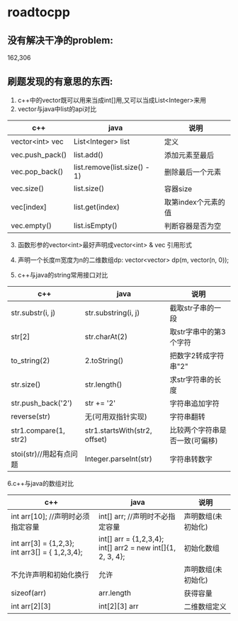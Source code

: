 # roadtocpp
## 没有解决干净的problem:
162,306


## 刷题发现的有意思的东西:
1. c++中的vector既可以用来当成int[]用,又可以当成List&lt;Integer>来用
2. vector与java中list的api对比

| c++ | java | 说明 |
|----|----| ---- |
|vector&lt;int> vec| List&lt;Integer> list |定义
|vec.push_pack()| list.add()| 添加元素至最后
|vec.pop_back()|list.remove(list.size() - 1) |删除最后一个元素
|vec.size() | list.size() | 容器size |
|vec\[index]| list.get(index) | 取第index个元素的值
|vec.empty()|list.isEmpty() | 判断容器是否为空 |

3. 函数形参的vector&lt;int>最好声明成vector&lt;int> & vec 引用形式
4. 声明一个长度m宽度为n的二维数组dp: vector<vector<int>> dp(m, vector<int>(n, 0));

5. c++与java的string常用接口对比

| c++ | java | 说明 |
|----|----| ---- |
|str.substr(i, j)| str.substring(i, j)| 截取str子串的一段
|str[2]|str.charAt(2)|取str字串中的第3个字符
|to_string(2) | 2.toString() | 把数字2转成字符串"2"
|str.size()|str.length()|求str字符串的长度
|str.push_back('2')|str += '2' | 字符串追加字符
|reverse(str)|无(可用双指针实现) | 字符串翻转
|str1.compare(1, str2)| str1.startsWith(str2, offset)| 比较两个字符串是否一致(可偏移)
|stoi(str)//用起有点问题 | Integer.parseInt(str)|字符串转数字

6.c++与java的数组对比

| c++ | java | 说明 |
|----|----| ---- |
|int arr\[10]; //声明时必须指定容量| int\[] arr; //声明时不必指定容量| 声明数组(未初始化)
|int arr\[3] = {1,2,3}; <br>int arr3[] = { 1,2,3,4};| int[] arr = {1,2,3,4};  <br> int[] arr2 = new int[]{1, 2, 3, 4};| 初始化数组
|不允许声明和初始化换行| 允许| 声明数组(未初始化)
|sizeof(arr)| arr.length| 获得容量
|int arr\[2]\[3]| int\[2]\[3] arr| 二维数组定义



